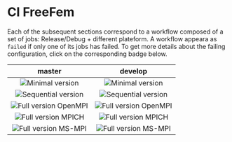 # CI FreeFem

Each of the subsequent sections correspond to a workflow composed of a set of
jobs: Release/Debug + different plateform.  A workflow appeara as `failed` if
only one of its jobs has failed. To get more details about the failing
configuration, click on the corresponding badge below.


| master                                                                                                           | develop                                                                                                                         |
|:----------------------------------------------------------------------------------------------------------------:|:-------------------------------------------------------------------------------------------------------------------------------:|
| ![Minimal version](https://github.com/FreeFem/FreeFem-sources/actions/workflows/minimal.yml/badge.svg)           | ![Minimal version](https://github.com/FreeFem/FreeFem-sources/actions/workflows/minimal.yml/badge.svg?branch=develop)           |
| ![Sequential version](https://github.com/FreeFem/FreeFem-sources/actions/workflows/sequential.yml/badge.svg)     | ![Sequential version](https://github.com/FreeFem/FreeFem-sources/actions/workflows/sequential.yml/badge.svg?branch=develop)     |
| ![Full version OpenMPI](https://github.com/FreeFem/FreeFem-sources/actions/workflows/full-openmpi.yml/badge.svg) | ![Full version OpenMPI](https://github.com/FreeFem/FreeFem-sources/actions/workflows/full-openmpi.yml/badge.svg?branch=develop) |
| ![Full version MPICH](https://github.com/FreeFem/FreeFem-sources/actions/workflows/full-mpich.yml/badge.svg)     | ![Full version MPICH](https://github.com/FreeFem/FreeFem-sources/actions/workflows/full-mpich.yml/badge.svg?branch=develop)     |
| ![Full version MS-MPI](https://github.com/FreeFem/FreeFem-sources/actions/workflows/full-msmpi.yml/badge.svg)    | ![Full version MS-MPI](https://github.com/FreeFem/FreeFem-sources/actions/workflows/full-msmpi.yml/badge.svg?branch=develop)    |
